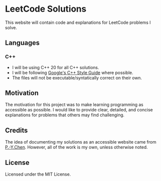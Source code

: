 # LeetCode Solutions

This website will contain code and explanations for LeetCode problems I solve.

## Languages

### C++

 - I will be using C++ 20 for all C++ solutions.
 - I will be following [Google's C++ Style Guide](https://google.github.io/styleguide/cppguide.html) where possible.
 - The files will not be executable/syntatically correct on their own.

## Motivation

The motivation for this project was to make learning programming as accessible as possible. I would like to provide clear, detailed, and concise explanations for problems that others may find challenging.

## Credits

The idea of documenting my solutions as an accessible website came from [P.-Y.Chen](https://walkccc.me/LeetCode/). However, all of the work is my own, unless otherwise noted.

## License

Licensed under the MIT License.

